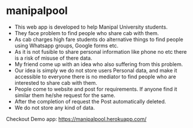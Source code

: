 # manipalpool

- This web app is developed to help Manipal University students.
- They face problem to find people who share cab with them.
- As cab charges high fare students do alternative things to find people using Whatsapp groups, Google forms etc.
- As it is not fusible to share personal information like phone no etc there is a risk of misuse of there data.
- My friend come up with an idea who also suffering from this problem.
- Our idea is simply we do not store users Personal data, and make it accessible to everyone there is no mediator to find people who are interested to share cab with them.
- People come to website and post for requirements. If anyone find it similar them he/she request for the same.
- After the completion of request the Post automatically deleted.
- We do not store any kind of data.

Checkout Demo app: https://manipalpool.herokuapp.com/
